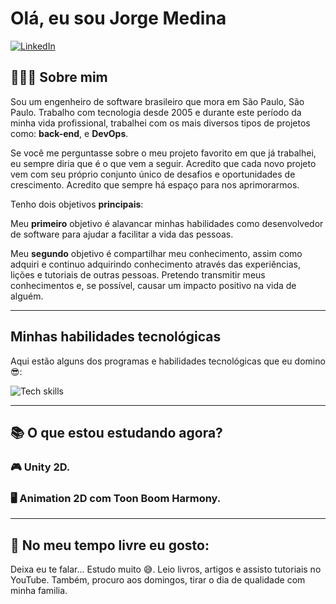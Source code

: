 
# Olá, eu sou Jorge Medina

[![LinkedIn][linkedin-shield]][linkedin-url]

##  👨🏽‍💻 **Sobre mim**

Sou um engenheiro de software brasileiro que mora em São Paulo, São Paulo. Trabalho com tecnologia desde 2005 e durante este período da minha vida profissional, trabalhei com os mais diversos tipos de projetos como: **back-end**, e **DevOps**.

Se você me perguntasse sobre o meu projeto favorito em que já trabalhei, eu sempre diria que é o que vem a seguir. Acredito que cada novo projeto vem com seu próprio conjunto único de desafios e oportunidades de crescimento. Acredito que sempre há espaço para nos aprimorarmos.

Tenho dois objetivos **principais**:

Meu **primeiro** objetivo é alavancar minhas habilidades como desenvolvedor de software para ajudar a facilitar a vida das pessoas.

Meu **segundo** objetivo é compartilhar meu conhecimento, assim como adquiri e continuo adquirindo conhecimento através das experiências, lições e tutoriais de outras pessoas. Pretendo transmitir meus conhecimentos e, se possível, causar um impacto positivo na vida de alguém.

---
## **Minhas habilidades tecnológicas**
Aqui estão alguns dos programas e habilidades tecnológicas que eu domino 😎:

![Tech skills](stack-hills.png)

---
## 📚 O que estou estudando agora?

### 🎮 **Unity 2D**.

### 🖥️ **Animation 2D com Toon Boom Harmony.**

---
## 🍿 No meu tempo livre eu gosto:

Deixa eu te falar... Estudo muito 😅. Leio livros, artigos e assisto tutoriais no YouTube.
Também, procuro aos domingos, tirar o dia de qualidade com minha familia.


<!--- Shields -->
[linkedin-shield]: https://img.shields.io/badge/LinkedIn-074F97?&style=for-the-badge&logo=LinkedIn&logoColor=white

<!--- Urls ---->
[linkedin-url]: https://www.linkedin.com/in/jorge-medina-176672163/
